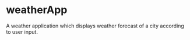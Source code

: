 # weatherApp
A weather application which displays weather  forecast of a city according to user input.

